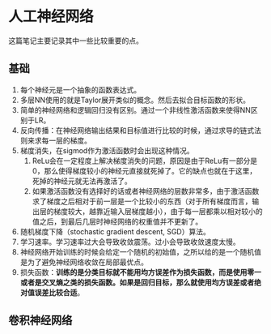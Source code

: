 # 人工神经网络

这篇笔记主要记录其中一些比较重要的点。

## 基础

1. 每个神经元是一个抽象的函数表达式。
2. 多层NN使用的就是Taylor展开类似的概念。然后去拟合目标函数的形状。
3. 简单的神经网络和逻辑回归没有区别。通过一个非线性激活函数来使得NN区别于LR。
4. 反向传播：在神经网络输出结果和目标值进行比较的时候，通过求导的链式法则来求每一层的梯度。
5. 梯度消失，在sigmod作为激活函数时会出现这种情况。
   1. ReLu会在一定程度上解决梯度消失的问题，原因是由于ReLu有一部分是0，那么使得梯度较小的神经元直接就死掉了。它的缺点也就在于这里，死掉的神经元就无法再激活了。
   2. 如果激活函数没有选择好的话或者神经网络的层数非常多，由于激活函数求了梯度之后相对于前一层是一个比较小的东西（对于所有梯度而言，输出层的梯度较大，越靠近输入层梯度越小），由于每一层都乘以相对较小的值之后，到最后几层时神经网络的权重值并不更新了。
6. 随机梯度下降（stochastic gradient descent, SGD）算法。
7. 学习速率。学习速率过大会导致收敛震荡。过小会导致收敛速度太慢。
8. 神经网络开始训练的时候会给定一个随机的初始值，之所以给的是一个随机值是为了避免神经网络收敛在局部最优点。
9. 损失函数：**训练的是分类目标就不能用均方误差作为损失函数，而是使用零一或者是交叉熵之类的损失函数。如果是回归目标，那么就使用均方误差或者绝对值误差比较合适**。

## 卷积神经网络